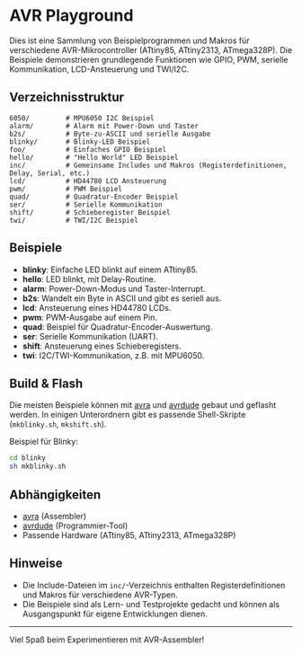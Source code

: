 # AVR Playground

Dies ist eine Sammlung von Beispielprogrammen und Makros für verschiedene AVR-Mikrocontroller (ATtiny85, ATtiny2313, ATmega328P). Die Beispiele demonstrieren grundlegende Funktionen wie GPIO, PWM, serielle Kommunikation, LCD-Ansteuerung und TWI/I2C.

## Verzeichnisstruktur

```
6050/         # MPU6050 I2C Beispiel
alarm/        # Alarm mit Power-Down und Taster
b2s/          # Byte-zu-ASCII und serielle Ausgabe
blinky/       # Blinky-LED Beispiel
foo/          # Einfaches GPIO Beispiel
hello/        # "Hello World" LED Beispiel
inc/          # Gemeinsame Includes und Makros (Registerdefinitionen, Delay, Serial, etc.)
lcd/          # HD44780 LCD Ansteuerung
pwm/          # PWM Beispiel
quad/         # Quadratur-Encoder Beispiel
ser/          # Serielle Kommunikation
shift/        # Schieberegister Beispiel
twi/          # TWI/I2C Beispiel
```

## Beispiele

- **blinky**: Einfache LED blinkt auf einem ATtiny85.
- **hello**: LED blinkt, mit Delay-Routine.
- **alarm**: Power-Down-Modus und Taster-Interrupt.
- **b2s**: Wandelt ein Byte in ASCII und gibt es seriell aus.
- **lcd**: Ansteuerung eines HD44780 LCDs.
- **pwm**: PWM-Ausgabe auf einem Pin.
- **quad**: Beispiel für Quadratur-Encoder-Auswertung.
- **ser**: Serielle Kommunikation (UART).
- **shift**: Ansteuerung eines Schieberegisters.
- **twi**: I2C/TWI-Kommunikation, z.B. mit MPU6050.

## Build & Flash

Die meisten Beispiele können mit [avra](https://github.com/Ro5bert/avra) und [avrdude](https://www.nongnu.org/avrdude/) gebaut und geflasht werden. In einigen Unterordnern gibt es passende Shell-Skripte (`mkblinky.sh`, `mkshift.sh`).

Beispiel für Blinky:
```sh
cd blinky
sh mkblinky.sh
```

## Abhängigkeiten

- [avra](https://github.com/Ro5bert/avra) (Assembler)
- [avrdude](https://www.nongnu.org/avrdude/) (Programmier-Tool)
- Passende Hardware (ATtiny85, ATtiny2313, ATmega328P)

## Hinweise

- Die Include-Dateien im `inc/`-Verzeichnis enthalten Registerdefinitionen und Makros für verschiedene AVR-Typen.
- Die Beispiele sind als Lern- und Testprojekte gedacht und können als Ausgangspunkt für eigene Entwicklungen dienen.

---

Viel Spaß beim Experimentieren mit AVR-Assembler!
